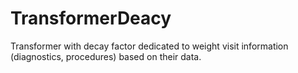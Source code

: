 # TransformerDeacy
Transformer with decay factor dedicated to weight visit information (diagnostics, procedures) based on their data.
